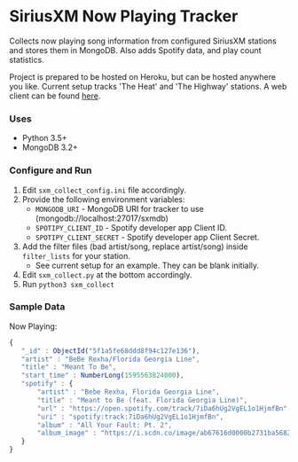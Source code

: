 # SiriusXM Now Playing Tracker

Collects now playing song information from configured SiriusXM stations and stores them in MongoDB. 
Also adds Spotify data, and play count statistics. 

Project is prepared to be hosted on Heroku, but can be hosted anywhere you like. 
Current setup tracks 'The Heat' and 'The Highway' stations. A web client can be found [here](https://github.com/sgloutnikov/sxm-tracker-web).

### Uses
* Python 3.5+
* MongoDB 3.2+

### Configure and Run

1. Edit `sxm_collect_config.ini` file accordingly.
2. Provide the following environment variables:
    * `MONGODB_URI` - MongoDB URI for tracker to use (mongodb://localhost:27017/sxmdb)
    * `SPOTIPY_CLIENT_ID` - Spotify developer app Client ID.
    * `SPOTIPY_CLIENT_SECRET` - Spotify developer app Client Secret.
3. Add the filter files (bad artist/song, replace artist/song) inside `filter_lists` for your station.
    * See current setup for an example. They can be blank initially.
4. Edit `sxm_collect.py` at the bottom accordingly.
5. Run `python3 sxm_collect`


### Sample Data
 
Now Playing:
 ```javascript
{
    "_id" : ObjectId("5f1a5fe68ddd8f94c127e136"),
    "artist" : "BeBe Rexha/Florida Georgia Line",
    "title" : "Meant To Be",
    "start_time" : NumberLong(1595563824000),
    "spotify" : {
        "artist" : "Bebe Rexha, Florida Georgia Line",
        "title" : "Meant to Be (feat. Florida Georgia Line)",
        "url" : "https://open.spotify.com/track/7iDa6hUg2VgEL1o1HjmfBn",
        "uri" : "spotify:track:7iDa6hUg2VgEL1o1HjmfBn",
        "album" : "All Your Fault: Pt. 2",
        "album_image" : "https://i.scdn.co/image/ab67616d0000b2731ba5682505dd6e2592b16e41"
    }
}
 ```
 